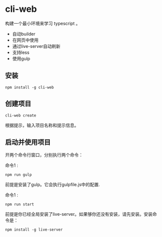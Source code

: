 
# cli-web
构建一个最小环境来学习 typescript 。

- 自动builder
- 在网页中使用
- 通过live-server自动刷新
- 支持less
- 使用gulp


## 安装

```
npm install -g cli-web
```

## 创建项目
```
cli-web create 
```
根据提示，输入项目名称和提示信息。



## 启动并使用项目

开两个命令行窗口，分别执行两个命令：

命令1 : 

```
npm run gulp
```
前提是安装了gulp。它会执行gulpfile.js中的配置.

命令1 : 

```
npm run start
```
前提是你已经全局安装了live-server。如果够你还没有安装，请先安装。安装命令是：
````
npm install -g live-server
````






















